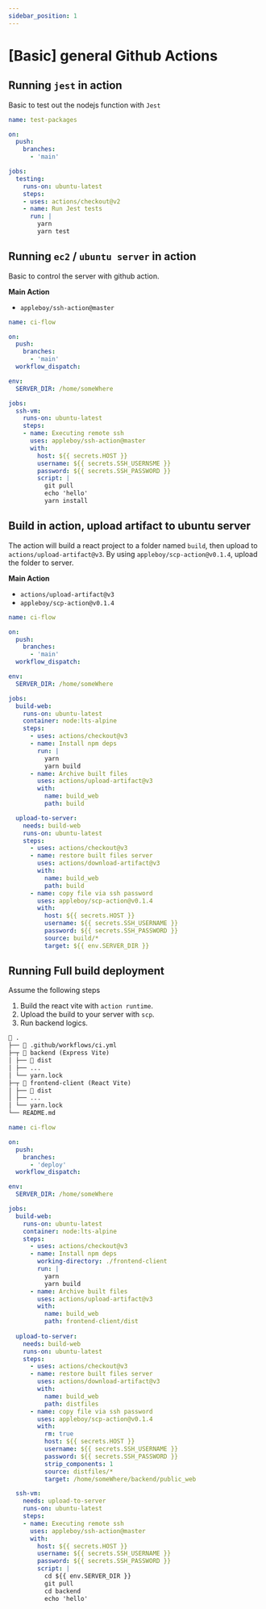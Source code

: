 ```yaml
---
sidebar_position: 1
---
```


# [Basic] general Github Actions

## Running `jest` in action
Basic to test out the nodejs function with `Jest`

```yml title="ci.yml"
name: test-packages

on:
  push:
    branches:
      - 'main'

jobs:
  testing:
    runs-on: ubuntu-latest
    steps:
    - uses: actions/checkout@v2
    - name: Run Jest tests
      run: |
        yarn
        yarn test
```


## Running `ec2` / `ubuntu server` in action
Basic to control the server with github action.  

**Main Action**   
- `appleboy/ssh-action@master`  

```yml
name: ci-flow

on:
  push:
    branches:
      - 'main'
  workflow_dispatch:

env:
  SERVER_DIR: /home/someWhere

jobs:
  ssh-vm:
    runs-on: ubuntu-latest
    steps:
    - name: Executing remote ssh
      uses: appleboy/ssh-action@master
      with:
        host: ${{ secrets.HOST }}
        username: ${{ secrets.SSH_USERNSME }}
        password: ${{ secrets.SSH_PASSWORD }}
        script: |
          git pull
          echo 'hello'
          yarn install
```


## Build in action, upload artifact to ubuntu server
The action will build a react project to a folder named `build`, then upload to `actions/upload-artifact@v3`.
By using `appleboy/scp-action@v0.1.4`, upload the folder to server.  

**Main Action**   
- `actions/upload-artifact@v3`  
- `appleboy/scp-action@v0.1.4`  

```yml title="ci.yml"
name: ci-flow

on:
  push:
    branches:
      - 'main'
  workflow_dispatch:

env:
  SERVER_DIR: /home/someWhere

jobs:
  build-web:
    runs-on: ubuntu-latest
    container: node:lts-alpine
    steps:
      - uses: actions/checkout@v3
      - name: Install npm deps
        run: |
          yarn 
          yarn build
      - name: Archive built files
        uses: actions/upload-artifact@v3
        with:
          name: build_web
          path: build

  upload-to-server:
    needs: build-web
    runs-on: ubuntu-latest
    steps:
      - uses: actions/checkout@v3
      - name: restore built files server
        uses: actions/download-artifact@v3
        with:
          name: build_web
          path: build
      - name: copy file via ssh password
        uses: appleboy/scp-action@v0.1.4
        with:
          host: ${{ secrets.HOST }}
          username: ${{ secrets.SSH_USERNAME }}
          password: ${{ secrets.SSH_PASSWORD }}
          source: build/*
          target: ${{ env.SERVER_DIR }}
```



## Running Full build deployment

Assume the following steps

1. Build the react vite with `action runtime`.  
2. Upload the build to your server with `scp`.  
3. Run backend logics.  

```md title="Folder structure"
📂 .
├── 📂 .github/workflows/ci.yml
├─┬ 📂 backend (Express Vite)
│ ├── 📂 dist
│ ├── ...
│ └── yarn.lock
├─┬ 📂 frontend-client (React Vite)
│ ├── 📂 dist
│ ├── ...
│ └── yarn.lock
└── README.md
```


```yml title="ci.yml"
name: ci-flow

on:
  push:
    branches:
      - 'deploy'
  workflow_dispatch:

env:
  SERVER_DIR: /home/someWhere

jobs:
  build-web:
    runs-on: ubuntu-latest
    container: node:lts-alpine
    steps:
      - uses: actions/checkout@v3
      - name: Install npm deps
        working-directory: ./frontend-client
        run: |
          yarn 
          yarn build
      - name: Archive built files
        uses: actions/upload-artifact@v3
        with:
          name: build_web
          path: frontend-client/dist
  
  upload-to-server:
    needs: build-web
    runs-on: ubuntu-latest
    steps:
      - uses: actions/checkout@v3
      - name: restore built files server
        uses: actions/download-artifact@v3
        with:
          name: build_web
          path: distfiles
      - name: copy file via ssh password
        uses: appleboy/scp-action@v0.1.4
        with:
          rm: true
          host: ${{ secrets.HOST }}
          username: ${{ secrets.SSH_USERNAME }}
          password: ${{ secrets.SSH_PASSWORD }}
          strip_components: 1
          source: distfiles/*
          target: /home/someWhere/backend/public_web

  ssh-vm:
    needs: upload-to-server
    runs-on: ubuntu-latest
    steps:
    - name: Executing remote ssh
      uses: appleboy/ssh-action@master
      with:
        host: ${{ secrets.HOST }}
        username: ${{ secrets.SSH_USERNAME }}
        password: ${{ secrets.SSH_PASSWORD }}
        script: |
          cd ${{ env.SERVER_DIR }}
          git pull
          cd backend
          echo 'hello'
```